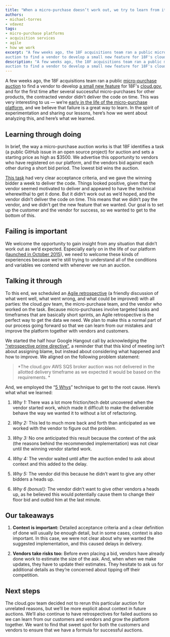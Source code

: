 ```yaml
---
title: "When a micro-purchase doesn’t work out, we try to learn from it"
authors:
- michael-torres
- vdavez
tags:
- micro-purchase platforms
- acquisition services
- agile
- how we work
excerpt: "A few weeks ago, the 18F acquisitions team ran a public micro-purchase
auction to find a vendor to develop a small new feature for 18F's cloud.gov, and for the first time after several successful micro-purchases for other products, the contracted vendor didn’t deliver the code on time. This was very interesting to us we’re early in the life of the micro-purchase platform, and we believe that failure is a great way to learn. In the spirit of experimentation and sharing our lessons, here’s how we went about analyzing this, and here’s what we learned."
description: "A few weeks ago, the 18F acquisitions team ran a public micro-purchase
auction to find a vendor to develop a small new feature for 18F's cloud.gov, and for the first time after several successful micro-purchases for other products, the contracted vendor didn’t deliver the code on time. This was very interesting to us we’re early in the life of the micro-purchase platform, and we believe that failure is a great way to learn. In the spirit of experimentation and sharing our lessons, here’s how we went about analyzing this, and here’s what we learned."
---
```


A few weeks ago, the 18F acquisitions team ran a public [micro-purchase
auction](https://micropurchase.18f.gov/) to find a vendor to develop
[a small new feature](https://micropurchase.18f.gov/auctions/24) for
18F's [cloud.gov](https://cloud.gov/), and for the first time after
several successful micro-purchases for other products, the contracted
vendor didn’t deliver the code on time. This was very interesting to us
— we’re [early in the life of the micro-purchase
platform](https://18f.gsa.gov/tags/micro-purchase-platforms/), and we
believe that failure is a great way to learn. In the spirit of
experimentation and sharing our lessons, here’s how we went about
analyzing this, and here’s what we learned.

Learning through doing
----------------------

In brief, the way a micro-purchase auction works is that 18F identifies
a task (a public GitHub issue in an open source project) for auction and
sets a starting price as high as \$3500. We advertise this opportunity
to vendors who have registered on our platform, and the vendors bid
against each other during a short bid period. The lowest bid wins the
auction.

[This task](https://github.com/18F/cg-atlas/issues/19) had very clear
acceptance criteria, and we gave the winning bidder a week to deliver
the code. Things looked positive, given that the vendor seemed motivated
to deliver and appeared to have the technical wherewithal to get it
done. But it didn’t work out as we’d hoped, and the vendor didn’t
deliver the code on time. This means that we didn’t pay the vendor, and
we didn’t get the new feature that we wanted. Our goal is to set up the
customer and the vendor for success, so we wanted to get to the bottom
of this.

Failing is important
--------------------

We welcome the opportunity to gain insight from any situation that
didn’t work out as we’d expected. Especially early on in the life of our
platform ([launched in October
2015](https://18f.gsa.gov/tags/micro-purchase-platforms/)), we need to
welcome these kinds of experiences because we’re still trying to
understand all of the conditions and variables we contend with whenever
we run an auction.

Talking it through
------------------

To this end, we scheduled an [Agile
retrospective](https://www.scrumalliance.org/community/articles/2014/april/key-elements-of-sprint-retrospective)
(a friendly discussion of what went well, what went wrong, and what
could be improved) with all parties: the cloud.gov team, the
micro-purchase team, and the vendor who worked on the task. Because
micro-purchases involve targeted tasks and timeframes that are basically
short sprints, an Agile retrospective is the perfect way to get the data
we need. We plan to make this a normal part of our process going forward
so that we can learn from our mistakes and improve the platform together
with vendors and customers.

We started the half hour Google Hangout call by acknowledging the
[“retrospective prime
directive”](http://retrospectivewiki.org/index.php?title=The_Prime_Directive),
a reminder that that this kind of meeting isn’t about assigning blame,
but instead about considering what happened and how to improve. We
aligned on the following problem statement:

> *The cloud.gov AWS SQS broker auction was not delivered in the
> allotted delivery timeframe as we expected it would be based on the
> requirements. *

And, we employed the “[5
Whys](https://www.isixsigma.com/tools-templates/cause-effect/determine-root-cause-5-whys/)”
technique to get to the root cause. Here’s what what we learned:

1.  *Why 1:* There was a lot more friction/tech debt uncovered when the
vendor started work, which made it difficult to make the
deliverable behave the way we wanted it to without a lot of
refactoring.

2.  *Why 2:* This led to much more back and forth than anticipated as we
worked with the vendor to figure out the problem.

3.  *Why 3:* No one anticipated this result because the context of the
ask (the reasons behind the recommended implementation) was not
clear until the winning vendor started work.

4.  *Why 4:* The vendor waited until after the auction ended to ask
about context and this added to the delay.

5.  *Why 5:* The vendor did this because he didn’t want to give any
other bidders a heads up.

6.  *Why 6 (bonus!):* The vendor didn’t want to give other vendors a
heads up, as he believed this would potentially cause them to
change their floor bid and outbid him at the last minute.

Our takeaways
-------------

1.  **Context is important:** Detailed acceptance criteria and a clear
definition of done will usually be enough detail, but in some
cases, context is also important. In this case, we were not clear
about why we wanted the suggested implementation, and this caused
delays in delivery.

2.  **Vendors take risks too:** Before even placing a bid, vendors have
already done work to estimate the size of the ask. And, when when
we make updates, they have to update their estimates. They
hesitate to ask us for additional details as they’re concerned
about tipping off their competition.

Next steps
----------

The cloud.gov team decided not to rerun this particular auction for
unrelated reasons, but we’ll be more explicit about context in future
auctions. We’ll also continue to have retrospectives for failed auctions
so we can learn from our customers and vendors and grow the platform
together. We want to find that sweet spot for both the customers and
vendors to ensure that we have a formula for successful auctions.
